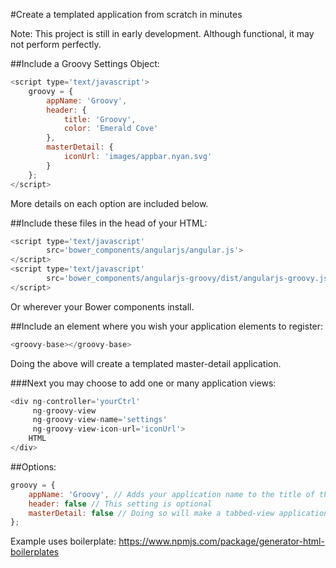#Create a templated application from scratch in minutes

Note: This project is still in early development. Although functional, it may not
perform perfectly.

##Include a Groovy Settings Object:
```javascript
<script type='text/javascript'>
    groovy = {
        appName: 'Groovy',
        header: {
            title: 'Groovy',
            color: 'Emerald Cove'
        },
        masterDetail: {
            iconUrl: 'images/appbar.nyan.svg'
        }
    };
</script>
```
More details on each option are included below.

##Include these files in the head of your HTML:
```javascript
<script type='text/javascript'
        src='bower_components/angularjs/angular.js'>
</script>
<script type='text/javascript'
        src='bower_components/angularjs-groovy/dist/angularjs-groovy.js'>
</script>
```
Or wherever your Bower components install.

##Include an element where you wish your application elements to register:
```javascript
<groovy-base></groovy-base>
```
Doing the above will create a templated master-detail application.

###Next you may choose to add one or many application views:
```javascript
<div ng-controller='yourCtrl'
     ng-groovy-view
     ng-groovy-view-name='settings'
     ng-groovy-view-icon-url='iconUrl'>
    HTML
</div>
```

##Options:
```javascript
groovy = {
    appName: 'Groovy', // Adds your application name to the title of the page
    header: false // This setting is optional
    masterDetail: false // Doing so will make a tabbed-view application instead of master-detail
};
```


Example uses boilerplate: https://www.npmjs.com/package/generator-html-boilerplates
